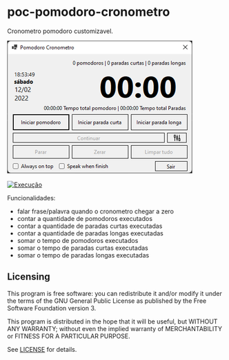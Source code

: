 # poc-pomodoro-cronometro
Cronometro pomodoro customizavel.

![Tela principal](https://raw.githubusercontent.com/bennotti/poc-pomodoro-cronometro/main/docs/print_principal.png?raw=true)

[![Execução](https://img.youtube.com/vi/AYrFgJ1MrsI/0.jpg)](https://www.youtube.com/watch?v=AYrFgJ1MrsI)


Funcionalidades:
- falar frase/palavra quando o cronometro chegar a zero
- contar a quantidade de pomodoros executados
- contar a quantidade de paradas curtas executadas
- contar a quantidade de paradas longas executadas
- somar o tempo de pomodoros executados
- somar o tempo de paradas curtas executadas
- somar o tempo de paradas longas executadas

Licensing
---------

This program is free software: you can redistribute it and/or modify it under the terms of the GNU General Public License as published by the Free Software Foundation version 3.

This program is distributed in the hope that it will be useful, but WITHOUT ANY WARRANTY; without even the implied warranty of MERCHANTABILITY or FITNESS FOR A PARTICULAR PURPOSE.

See [LICENSE](https://github.com/bennotti/poc-pomodoro-cronometro/blob/main/LICENSE.md) for details.

